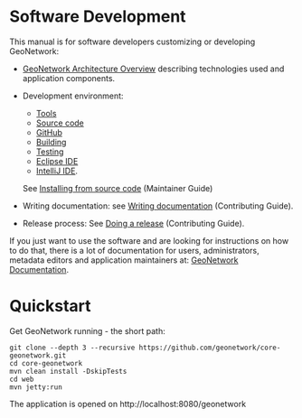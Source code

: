 # Software Development

This manual is for software developers customizing or developing GeoNetwork:

* [GeoNetwork Architecture Overview](OVERVIEW.md) describing technologies used and application components.
* Development environment:

  * [Tools](TOOLS.md)  
  * [Source code](SOURCE.md)
  * [GitHub](GITHUB.md)
  * [Building](BUILDING.md)
  * [Testing](TESTING.md)
  * [Eclipse IDE](ECLIPSE.md)
  * [IntelliJ IDE](INTELLIJ.md).
  
  See [Installing from source code](https://geonetwork-opensource.org/manuals/trunk/en/maintainer-guide/installing/installing-from-source-code.html) (Maintainer Guide)

* Writing documentation: see [Writing documentation](https://geonetwork-opensource.org/manuals/trunk/en/contributing/writing-documentation.html) (Contributing Guide).
* Release process: See [Doing a release](https://geonetwork-opensource.org/manuals/trunk/en/contributing/doing-a-release.html) (Contributing Guide).


If you just want to use the software and are looking for instructions on how to do that,
there is a lot of documentation for users,  administrators, metadata editors and application
maintainers at: [GeoNetwork Documentation](http://geonetwork-opensource.org/manuals/trunk/eng/users/index.html).

# Quickstart

Get GeoNetwork running - the short path:

```
git clone --depth 3 --recursive https://github.com/geonetwork/core-geonetwork.git
cd core-geonetwork
mvn clean install -DskipTests
cd web
mvn jetty:run
```

The application is opened on http://localhost:8080/geonetwork 
